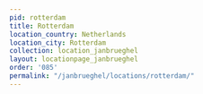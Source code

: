 ```yaml
---
pid: rotterdam
title: Rotterdam
location_country: Netherlands
location_city: Rotterdam
collection: location_janbrueghel
layout: locationpage_janbrueghel
order: '085'
permalink: "/janbrueghel/locations/rotterdam/"
---
```

